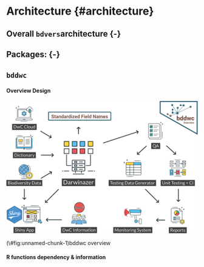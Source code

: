 # Architecture  {#architecture}

## Overall `bdvers`architecture {-}

## Packages: {-}

## `bddwc`

#### Overview Design 

<div class="figure">
<img src="images/arc/Arc_bddwc_overview.svg" alt="bddwc overview"  />
<p class="caption">(\#fig:unnamed-chunk-1)bddwc overview</p>
</div>



#### R functions dependency & information 













